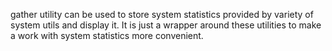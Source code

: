 gather utility can be used to store system statistics provided by variety of system utils and display it. It is just a wrapper around these utilities to make a work with system statistics more convenient.